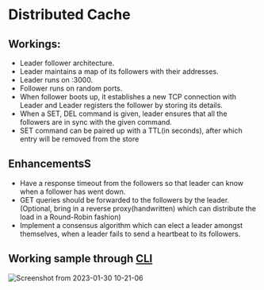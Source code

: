 # Distributed Cache

## Workings:

- Leader follower architecture.
- Leader maintains a map of its followers with their addresses.
- Leader runs on :3000.
- Follower runs on random ports.
- When follower boots up, it establishes a new TCP connection with Leader and Leader registers the follower by storing its details.
- When a SET, DEL command is given, leader ensures that all the followers are in sync with the given command.
- SET command can be paired up with a TTL(in seconds), after which entry will be removed from the store

## EnhancementsS

- Have a response timeout from the followers so that leader can know when a follower has went down.
- GET queries should be forwarded to the followers by the leader. (Optional, bring in a reverse proxy(handwritten) which can distribute the load in a Round-Robin fashion)
- Implement a consensus algorithm which can elect a leader amongst themselves, when a leader fails to send a heartbeat to its followers.


## Working sample through [CLI](https://github.com/humanbeeng/kv-cli)
![Screenshot from 2023-01-30 10-21-06](https://user-images.githubusercontent.com/37271977/215390645-a0a9debd-3378-4860-827d-2e960ed25f67.png)
